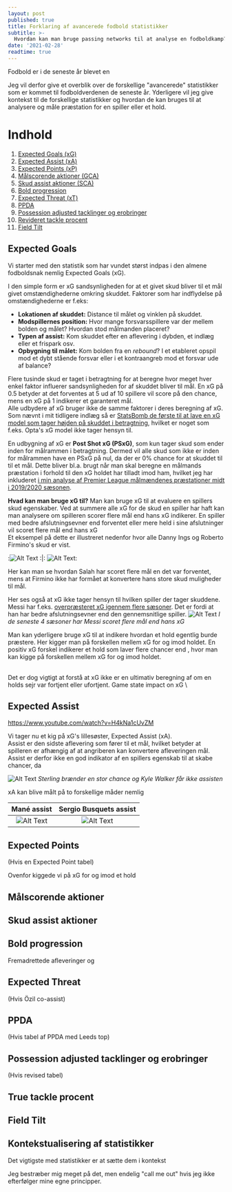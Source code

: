 ```yaml
---
layout: post
published: true
title: Forklaring af avancerede fodbold statistikker
subtitle: >-
  Hvordan kan man bruge passing networks til at analyse en fodboldkamp?
date: '2021-02-28'
readtime: true
---
```


Fodbold er i de seneste år blevet en 

Jeg vil derfor give et overblik over de forskellige "avancerede" statistikker som er kommet til fodboldverdenen de seneste år. Yderligere vil jeg give kontekst til de forskellige statistikker og hvordan de kan bruges til at analysere og måle præstation for en spiller eller et hold. 

# Indhold

1. [Expected Goals (xG)](#Expected-Goals)
2. [Expected Assist (xA)](#Expected-Assist)
3. [Expected Points (xP)](#Expected-Points)
4. [Målscorende aktioner (GCA)](#Målscorende-aktioner)
5. [Skud assist aktioner (SCA)](#Skud-assist-aktioner)
6. [Bold progression](#Bold-progression)
7. [Expected Threat (xT)](#Expected-Threat)
8. [PPDA](#PPDA)
9. [Possession adjusted tacklinger og erobringer](#Possession-adjusted-tacklinger-og-erobringer)
10. [Revideret tackle procent](#True-Tackle-procent)
11. [Field Tilt](#Field-Tilt)

## Expected Goals

Vi starter med den statistik som har vundet størst indpas i den almene fodboldsnak nemlig Expected Goals (xG).

I den simple form er xG sandsynligheden for at et givet skud bliver til et mål givet omstændighederne omkring skuddet. Faktorer som har indflydelse på omstændighederne er f.eks:

- **Lokationen af skuddet:** Distance til målet og vinklen på skuddet.
- **Modspillernes position:** Hvor mange forsvarsspillere var der mellem bolden og målet? Hvordan stod målmanden placeret?
- **Typen af assist:** Kom skuddet efter en aflevering i dybden, et indlæg eller et frispark osv.
- **Opbygning til målet:** Kom bolden fra en _rebound_? I et etableret opspil mod et dybt stående forsvar eller i et kontraangreb mod et forsvar ude af balance?

Flere tusinde skud er taget i betragtning for at beregne hvor meget hver enkel faktor influerer sandsynligheden for af skuddet bliver til mål. En xG på 0.5 betyder at det forventes at 5 ud af 10 spillere vil score på den chance, mens en xG på 1 indikerer et garanteret mål.
\
Alle udbydere af xG bruger ikke de samme faktorer i deres beregning af xG. Som nævnt i mit tidligere indlæg så er [StatsBomb de første til at lave en xG model som tager højden på skuddet i betragtning](https://statsbomb.com/2020/07/statsbomb-release-expected-goals-with-shot-impact-height/), hvilket er noget som f.eks. Opta's xG model ikke tager hensyn til.

En  udbygning af xG er **Post Shot xG (PSxG)**, som kun tager skud som ender inden for målrammen i betragtning. Dermed vil alle skud som ikke er inden for målrammen have en PSxG på nul, da der er 0% chance for at skuddet til til et mål. Dette bliver bl.a. brugt når man skal beregne en målmands præstation i forhold til den xG holdet har tilladt imod ham, hvilket jeg har inkluderet [i min analyse af Premier League målmændenes præstationer midt i 2019/2020 sæsonen](http://roensholt-stats.com/2020-02-16-GoalkeepersSoFar-1-af-3/).

**Hvad kan man bruge xG til?**
Man kan bruge xG til at evaluere en spillers skud egenskaber. Ved at summere alle xG for de skud en spiller har haft kan man analysere om spilleren scorer flere mål end hans xG indikerer. En spiller med bedre afslutningsevner end forventet eller mere held i sine afslutninger vil scoret flere mål end hans xG
\
Et eksempel på dette er illustreret nedenfor hvor alle Danny Ings og Roberto Firmino's skud er vist.

:![Alt Text](/img/advanced_metrics/Ings_shotMap_1.png) :|: ![Alt Text](/img/advanced_metrics/RobertoFirmino_shotMap_1.png):

Her kan man se hvordan Salah har scoret flere mål en det var forventet, mens at Firmino ikke har formået at konvertere hans store skud muligheder til mål.

Her ses også at xG ikke tager hensyn til hvilken spiller der tager skuddene. Messi har f.eks. [overpræsteret xG igennem flere sæsoner](https://www.infogol.net/en/blog/analysis/hit-or-miss-the-most-clinical-finishers-in-europe-142020). Det er fordi at han har bedre afslutningsevner end den gennemsnitlige spiller.
![Alt Text](/img/advanced_metrics/Messi_shotMap_4.png)
_I de seneste 4 sæsoner har Messi scoret flere mål end hans xG_

Man kan yderligere bruge xG til at indikere hvordan et hold egentlig burde præstere. Her kigger man på forskellen mellem xG for og imod holdet. En positiv xG forskel indikerer et hold som laver flere chancer end 
, hvor man kan kigge på forskellen mellem xG for og imod holdet. 

\
Det er dog vigtigt at forstå at xG ikke er en ultimativ beregning af om en holds sejr var fortjent eller ufortjent.
Game state impact on xG
\


## Expected Assist

https://www.youtube.com/watch?v=H4kNa1cUvZM

Vi tager nu et kig på xG's lillesøster, Expected Assist (xA).
\
Assist er den sidste aflevering som fører til et mål, hvilket betyder at spilleren er afhængig af at angriberen kan konvertere afleveringen mål. Assist er derfor ikke en god indikator af en spillers egenskab til at skabe chancer, da 

![Alt Text](/img/sterling_miss.gif)
*Sterling brænder en stor chance og Kyle Walker får ikke assisten*

 xA kan blive målt på to forskellige måder nemlig 

Mané assist  | Sergio Busquets assist
:-----------:|:-------------------:
![Alt Text](/img/mane_assist.gif) | ![Alt Text](https://i.imgur.com/BzyPDZX.gif)






## Expected Points
(Hvis en Expected Point tabel)

Ovenfor kiggede vi på xG for og imod et hold

## Målscorende aktioner

## Skud assist aktioner

## Bold progression

Fremadrettede afleveringer og 

## Expected Threat

(Hvis Özil co-assist)




## PPDA

(Hvis tabel af PPDA med Leeds top)


## Possession adjusted tacklinger og erobringer

(Hvis revised tabel)


## True tackle procent

## Field Tilt

## Kontekstualisering af statistikker

Det vigtigste med statistikker er at sætte dem i kontekst

Jeg bestræber mig meget på det, men endelig "call me out" hvis jeg ikke efterfølger mine egne principper.


